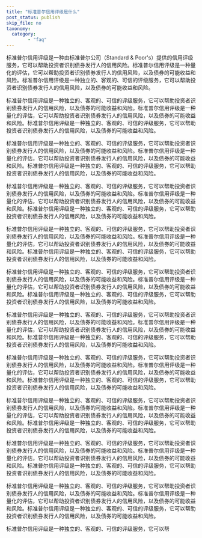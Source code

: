 ```yaml
---
title: "标准普尔信用评级是什么"
post_status: publish
skip_file: no
taxonomy:
  category:
        - "faq"
---
```


标准普尔信用评级是一种由标准普尔公司（Standard & Poor's）提供的信用评级服务，它可以帮助投资者识别债券发行人的信用风险。标准普尔信用评级是一种量化的评估，它可以帮助投资者识别债券发行人的信用风险，以及债券的可能收益和风险。标准普尔信用评级是一种独立的、客观的、可信的评级服务，它可以帮助投资者识别债券发行人的信用风险，以及债券的可能收益和风险。

标准普尔信用评级是一种独立的、客观的、可信的评级服务，它可以帮助投资者识别债券发行人的信用风险，以及债券的可能收益和风险。标准普尔信用评级是一种量化的评估，它可以帮助投资者识别债券发行人的信用风险，以及债券的可能收益和风险。标准普尔信用评级是一种独立的、客观的、可信的评级服务，它可以帮助投资者识别债券发行人的信用风险，以及债券的可能收益和风险。

标准普尔信用评级是一种独立的、客观的、可信的评级服务，它可以帮助投资者识别债券发行人的信用风险，以及债券的可能收益和风险。标准普尔信用评级是一种量化的评估，它可以帮助投资者识别债券发行人的信用风险，以及债券的可能收益和风险。标准普尔信用评级是一种独立的、客观的、可信的评级服务，它可以帮助投资者识别债券发行人的信用风险，以及债券的可能收益和风险。

标准普尔信用评级是一种独立的、客观的、可信的评级服务，它可以帮助投资者识别债券发行人的信用风险，以及债券的可能收益和风险。标准普尔信用评级是一种量化的评估，它可以帮助投资者识别债券发行人的信用风险，以及债券的可能收益和风险。标准普尔信用评级是一种独立的、客观的、可信的评级服务，它可以帮助投资者识别债券发行人的信用风险，以及债券的可能收益和风险。

标准普尔信用评级是一种独立的、客观的、可信的评级服务，它可以帮助投资者识别债券发行人的信用风险，以及债券的可能收益和风险。标准普尔信用评级是一种量化的评估，它可以帮助投资者识别债券发行人的信用风险，以及债券的可能收益和风险。标准普尔信用评级是一种独立的、客观的、可信的评级服务，它可以帮助投资者识别债券发行人的信用风险，以及债券的可能收益和风险。

标准普尔信用评级是一种独立的、客观的、可信的评级服务，它可以帮助投资者识别债券发行人的信用风险，以及债券的可能收益和风险。标准普尔信用评级是一种量化的评估，它可以帮助投资者识别债券发行人的信用风险，以及债券的可能收益和风险。标准普尔信用评级是一种独立的、客观的、可信的评级服务，它可以帮助投资者识别债券发行人的信用风险，以及债券的可能收益和风险。

标准普尔信用评级是一种独立的、客观的、可信的评级服务，它可以帮助投资者识别债券发行人的信用风险，以及债券的可能收益和风险。标准普尔信用评级是一种量化的评估，它可以帮助投资者识别债券发行人的信用风险，以及债券的可能收益和风险。标准普尔信用评级是一种独立的、客观的、可信的评级服务，它可以帮助投资者识别债券发行人的信用风险，以及债券的可能收益和风险。

标准普尔信用评级是一种独立的、客观的、可信的评级服务，它可以帮助投资者识别债券发行人的信用风险，以及债券的可能收益和风险。标准普尔信用评级是一种量化的评估，它可以帮助投资者识别债券发行人的信用风险，以及债券的可能收益和风险。标准普尔信用评级是一种独立的、客观的、可信的评级服务，它可以帮助投资者识别债券发行人的信用风险，以及债券的可能收益和风险。

标准普尔信用评级是一种独立的、客观的、可信的评级服务，它可以帮助投资者识别债券发行人的信用风险，以及债券的可能收益和风险。标准普尔信用评级是一种量化的评估，它可以帮助投资者识别债券发行人的信用风险，以及债券的可能收益和风险。标准普尔信用评级是一种独立的、客观的、可信的评级服务，它可以帮助投资者识别债券发行人的信用风险，以及债券的可能收益和风险。

标准普尔信用评级是一种独立的、客观的、可信的评级服务，它可以帮助投资者识别债券发行人的信用风险，以及债券的可能收益和风险。标准普尔信用评级是一种量化的评估，它可以帮助投资者识别债券发行人的信用风险，以及债券的可能收益和风险。标准普尔信用评级是一种独立的、客观的、可信的评级服务，它可以帮助投资者识别债券发行人的信用风险，以及债券的可能收益和风险。

标准普尔信用评级是一种独立的、客观的、可信的评级服务，它可以帮助投资者识别债券发行人的信用风险，以及债券的可能收益和风险。标准普尔信用评级是一种量化的评估，它可以帮助投资者识别债券发行人的信用风险，以及债券的可能收益和风险。标准普尔信用评级是一种独立的、客观的、可信的评级服务，它可以帮助投资者识别债券发行人的信用风险，以及债券的可能收益和风险。

标准普尔信用评级是一种独立的、客观的、可信的评级服务，它可以帮
